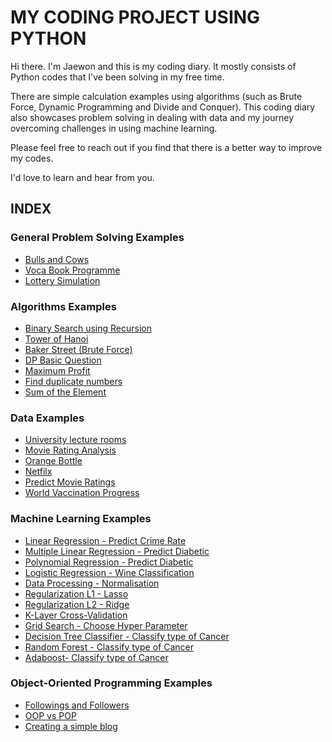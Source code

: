 # MY CODING PROJECT USING PYTHON

Hi there. I'm Jaewon and this is my coding diary. It mostly consists of Python codes that I've been solving in my free time.

There are simple calculation examples using algorithms (such as Brute Force, Dynamic Programming and Divide and Conquer). This coding diary also showcases problem solving in dealing with data and my journey overcoming challenges in using machine learning.

Please feel free to reach out if you find that there is a better way to improve my codes.

I'd love to learn and hear from you. 

## INDEX

### General Problem Solving Examples
- [Bulls and Cows](https://github.com/jaewon4067/Codes_with_Python/blob/main/problem%20solving/Bulls%20and%20Cows.py)
- [Voca Book Programme](https://github.com/jaewon4067/Codes_with_Python/blob/main/problem%20solving/Vocabulary%20book%20programme.py)
- [Lottery Simulation](https://github.com/jaewon4067/Codes_with_Python/blob/main/problem%20solving/Lottery%20Simulation.py)

### Algorithms Examples
- [Binary Search using Recursion](https://github.com/jaewon4067/Codes_with_Python/blob/main/Algorithms%20Examples/Binary%20Search%20using%20Recursion.py)
- [Tower of Hanoi](https://github.com/jaewon4067/Codes_with_Python/blob/main/Algorithms%20Examples/Tower%20of%20Hanoi.py)
- [Baker Street (Brute Force)](https://github.com/jaewon4067/Codes_with_Python/blob/main/Algorithms%20Examples/Baker%20Street%20(Brute%20Force).py)
- [DP Basic Question](https://github.com/jaewon4067/Codes_with_Python/blob/main/Algorithms%20Examples/DP%20Basic%20Question.py)
- [Maximum Profit](https://github.com/jaewon4067/Codes_with_Python/blob/main/Algorithms%20Examples/Maximum%20Profit.py)
- [Find duplicate numbers](https://github.com/jaewon4067/Codes_with_Python/blob/main/Algorithms%20Examples/Find%20duplicate%20numbers.py)
- [Sum of the Element](https://github.com/jaewon4067/Codes_with_Python/blob/main/Algorithms%20Examples/Sum%20of%20the%20Element.py)

### Data Examples
- [University lecture rooms](https://github.com/jaewon4067/Codes_with_Python/blob/main/Data%20Examples/University%20lecture%20rooms.ipynb)
- [Movie Rating Analysis](https://github.com/jaewon4067/Codes_with_Python/blob/main/Data%20Examples/Movie%20rating%20analysis.ipynb)
- [Orange Bottle](https://github.com/jaewon4067/Codes_with_Python/blob/main/Data%20Examples/Orange%20Bottle.ipynb)
- [Netfilx](https://github.com/jaewon4067/Codes_with_Python/blob/main/Data%20Examples/Netfilx.ipynb)
- [Predict Movie Ratings](https://github.com/jaewon4067/Codes_with_Python/blob/main/Data%20Examples/Predict%20Movie%20Ratings.ipynb)
- [World Vaccination Progress](https://github.com/jaewon4067/Codes_with_Python/blob/main/Data%20Examples/World%20Vaccination%20Progress.ipynb)

### Machine Learning Examples
- [Linear Regression - Predict Crime Rate](https://github.com/jaewon4067/Codes_with_Python/blob/main/Machine%20Learning/Linear%20Regression%20-%20Predict%20Crime%20rate.ipynb)
- [Multiple Linear Regression - Predict Diabetic](https://github.com/jaewon4067/Codes_with_Python/blob/main/Machine%20Learning/Multiple%20Linear%20Regression%20-%20Predict%20Diabetic.ipynb)
- [Polynomial Regression - Predict Diabetic](https://github.com/jaewon4067/Codes_with_Python/blob/main/Machine%20Learning/Polynomial%20Regression%20-%20Predict%20Diabetic.ipynb)
- [Logistic Regression - Wine Classification](https://github.com/jaewon4067/Codes_with_Python/blob/main/Machine%20Learning/Logistic%20Regression%20-%20Wine%20Classification.ipynb)
- [Data Processing - Normalisation](https://github.com/jaewon4067/Codes_with_Python/blob/main/Machine%20Learning/Data%20Processing%20-%20Normalisation.ipynb)
- [Regularization L1 - Lasso](https://github.com/jaewon4067/Codes_with_Python/blob/main/Machine%20Learning/Regularization%20L1%20-%20Lasso%20.ipynb)
- [Regularization L2 - Ridge](https://github.com/jaewon4067/Codes_with_Python/blob/main/Machine%20Learning/Regularization%20L2%20-%20Ridge%20.ipynb)
- [K-Layer Cross-Validation](https://github.com/jaewon4067/Codes_with_Python/blob/main/Machine%20Learning/K-Layer%20Cross-Validation.ipynb)
- [Grid Search - Choose Hyper Parameter](https://github.com/jaewon4067/Codes_with_Python/blob/main/Machine%20Learning/Grid%20Search%20-%20Choose%20Hyper%20Parameter.ipynb)
- [Decision Tree Classifier - Classify type of Cancer](https://github.com/jaewon4067/Codes_with_Python/blob/main/Machine%20Learning/Decision%20Tree%20Classifier%20-%20Classify%20type%20of%20Cancer.ipynb)
- [Random Forest - Classify type of Cancer](https://github.com/jaewon4067/Codes_with_Python/blob/main/Machine%20Learning/Random%20Forest%20-%20Classify%20type%20of%20Cancer.ipynb)
- [Adaboost- Classify type of Cancer](https://github.com/jaewon4067/Codes_with_Python/blob/main/Adaboost-%20Classify%20type%20of%20Cancer.ipynb)


### Object-Oriented Programming Examples
- [Followings and Followers](https://github.com/jaewon4067/Codes_with_Python/blob/main/Object-oriented%20programming/Followings%20and%20Followers.py)
- [OOP vs POP](https://github.com/jaewon4067/Codes_with_Python/blob/main/Object-oriented%20programming/OOP%20vs%20POP.py)
- [Creating a simple blog](https://github.com/jaewon4067/Codes_with_Python/blob/main/Object-oriented%20programming/Creating%20a%20simple%20blog.py)

  

